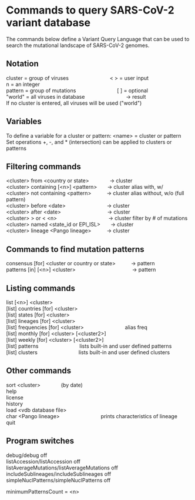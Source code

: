 # Commands to query SARS-CoV-2 variant database

The commands below define a Variant Query Language that can be used to search the mutational landscape of SARS-CoV-2 genomes.

## Notation
cluster = group of viruses        < > = user input        n = an integer  
pattern = group of mutations        \[ ] = optional  
"world"  = all viruses in database        → result  
If no cluster is entered, all viruses will be used ("world")  

## Variables
To define a variable for a cluster or pattern:  \<name> = cluster or pattern  
Set operations +, -, and * (intersection) can be applied to clusters or patterns  

## Filtering commands
\<cluster> from \<country or state>    → cluster  
\<cluster> containing [\<n>] \<pattern>  → cluster  alias with, w/  
\<cluster> not containing \<pattern>   → cluster  alias without, w/o (full pattern)  
\<cluster> before \<date>        → cluster  
\<cluster> after \<date>         → cluster  
\<cluster> > or < \<n>          → cluster     filter by # of mutations  
\<cluster> named \<state_id or EPI_ISL>  → cluster  
\<cluster> lineage \<Pango lineage>   → cluster  

## Commands to find mutation patterns
consensus [for] \<cluster or country or state>   → pattern  
patterns [in] [\<n>] \<cluster>           → pattern  

## Listing commands
list [\<n>] \<cluster>  
[list] countries [for] \<cluster>  
[list] states [for] \<cluster>  
[list] lineages [for] \<cluster>  
[list] frequencies [for] \<cluster>        alias freq  
[list] monthly [for] \<cluster> [\<cluster2>]  
[list] weekly [for] \<cluster> [\<cluster2>]  
[list] patterns        lists built-in and user defined patterns  
[list] clusters        lists built-in and user defined clusters  

## Other commands
sort \<cluster>    (by date)  
help  
license  
history  
load \<vdb database file>  
char \<Pango lineage>        prints characteristics of lineage  
quit  

## Program switches
debug/debug off  
listAccession/listAccession off  
listAverageMutations/listAverageMutations off  
includeSublineages/includeSublineages off  
simpleNuclPatterns/simpleNuclPatterns off  

minimumPatternsCount = \<n>  
